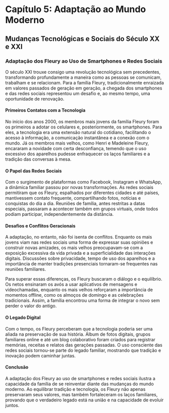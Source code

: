 # Capítulo 5: Adaptação ao Mundo Moderno

## Mudanças Tecnológicas e Sociais do Século XX e XXI

### Adaptação dos Fleury ao Uso de Smartphones e Redes Sociais

O século XXI trouxe consigo uma revolução tecnológica sem precedentes, transformando profundamente a maneira como as pessoas se comunicam, trabalham e se relacionam. Para a família Fleury, tradicionalmente enraizada em valores passados de geração em geração, a chegada dos smartphones e das redes sociais representou um desafio e, ao mesmo tempo, uma oportunidade de renovação.

#### Primeiros Contatos com a Tecnologia

No início dos anos 2000, os membros mais jovens da família Fleury foram os primeiros a adotar os celulares e, posteriormente, os smartphones. Para eles, a tecnologia era uma extensão natural do cotidiano, facilitando o acesso à informação, a comunicação instantânea e a conexão com o mundo. Já os membros mais velhos, como Henri e Madeleine Fleury, encararam a novidade com certa desconfiança, temendo que o uso excessivo dos aparelhos pudesse enfraquecer os laços familiares e a tradição das conversas à mesa.

#### O Papel das Redes Sociais

Com o surgimento de plataformas como Facebook, Instagram e WhatsApp, a dinâmica familiar passou por novas transformações. As redes sociais permitiram que os Fleury, espalhados por diferentes cidades e até países, mantivessem contato frequente, compartilhando fotos, notícias e conquistas do dia a dia. Reuniões de família, antes restritas a datas especiais, passaram a acontecer também em grupos virtuais, onde todos podiam participar, independentemente da distância.

#### Desafios e Conflitos Geracionais

A adaptação, no entanto, não foi isenta de conflitos. Enquanto os mais jovens viam nas redes sociais uma forma de expressar suas opiniões e construir novas amizades, os mais velhos preocupavam-se com a exposição excessiva da vida privada e a superficialidade das interações digitais. Discussões sobre privacidade, tempo de uso dos aparelhos e a importância de manter tradições presenciais tornaram-se frequentes nas reuniões familiares.

Para superar essas diferenças, os Fleury buscaram o diálogo e o equilíbrio. Os netos ensinaram os avós a usar aplicativos de mensagens e videochamadas, enquanto os mais velhos reforçaram a importância de momentos offline, como os almoços de domingo e as celebrações tradicionais. Assim, a família encontrou uma forma de integrar o novo sem perder o valor do antigo.

#### O Legado Digital

Com o tempo, os Fleury perceberam que a tecnologia poderia ser uma aliada na preservação de sua história. Álbum de fotos digitais, grupos familiares online e até um blog colaborativo foram criados para registrar memórias, receitas e relatos das gerações passadas. O uso consciente das redes sociais tornou-se parte do legado familiar, mostrando que tradição e inovação podem caminhar juntas.

#### Conclusão

A adaptação dos Fleury ao uso de smartphones e redes sociais ilustra a capacidade da família de se reinventar diante das mudanças do mundo moderno. Ao equilibrar tradição e tecnologia, os Fleury não apenas preservaram seus valores, mas também fortaleceram os laços familiares, provando que o verdadeiro legado está na união e na capacidade de evoluir juntos.